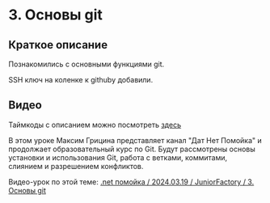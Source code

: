 ﻿# 3. Основы git

## Краткое описание

Познакомились с основными функциями git.

SSH ключ на коленке к githubу добавили.

## Видео

Таймкоды с описанием можно посмотреть [здесь](video.md)

В этом уроке Максим Грицина представляет канал "Дат Нет Помойка" и продолжает образовательный курс по Git. 
Будут рассмотрены основы установки и использования Git, работа с ветками, коммитами, слиянием и разрешением конфликтов.

Видео-урок по этой теме: [.net помойка / 2024.03.19 / JuniorFactory / 3. Основы git](https://www.youtube.com/watch?v=e414Uc598W8)
